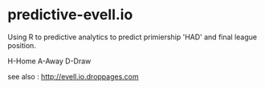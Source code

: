 predictive-evell.io
===================

Using R to predictive analytics to predict primiership 'HAD' and final league position.

H-Home
A-Away
D-Draw



see also : http://evell.io.droppages.com
